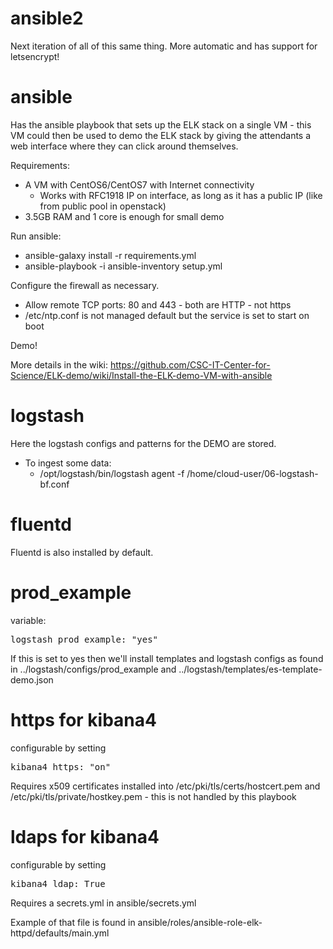 ansible2
========

Next iteration of all of this same thing. More automatic and has support for letsencrypt!

ansible
=======

Has the ansible playbook that sets up the ELK stack on a single VM - this VM could then be used to demo the ELK stack by giving the attendants a web interface where they can click around themselves.

Requirements: 
   * A VM with CentOS6/CentOS7 with Internet connectivity 
      * Works with RFC1918 IP on interface, as long as it has a public IP (like from public pool in openstack)
   * 3.5GB RAM and 1 core is enough for small demo

Run ansible:
   * ansible-galaxy install -r requirements.yml
   * ansible-playbook -i ansible-inventory setup.yml

Configure the firewall as necessary.
   * Allow remote TCP ports: 80 and 443 - both are HTTP - not https
   * /etc/ntp.conf is not managed default but the service is set to start on boot

Demo! 

More details in the wiki: https://github.com/CSC-IT-Center-for-Science/ELK-demo/wiki/Install-the-ELK-demo-VM-with-ansible

logstash
========

Here the logstash configs and patterns for the DEMO are stored.

   * To ingest some data:
      * /opt/logstash/bin/logstash agent -f /home/cloud-user/06-logstash-bf.conf

fluentd
=======

Fluentd is also installed by default.

prod\_example
=============

variable:
<pre>logstash_prod_example: "yes"</pre>

If this is set to yes then we'll install templates and logstash configs as found in ../logstash/configs/prod_example and ../logstash/templates/es-template-demo.json

https for kibana4
======================

configurable by setting
<pre>kibana4_https: "on"
</pre>

Requires x509 certificates installed into /etc/pki/tls/certs/hostcert.pem and /etc/pki/tls/private/hostkey.pem - this is not handled by this playbook

ldaps for kibana4
======================

configurable by setting 
<pre>kibana4_ldap: True
</pre>

Requires a secrets.yml in ansible/secrets.yml

Example of that file is found in ansible/roles/ansible-role-elk-httpd/defaults/main.yml
